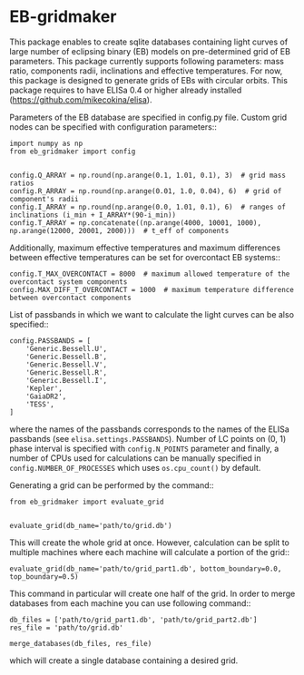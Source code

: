 # EB-gridmaker

This package enables to create sqlite databases containing light curves of large number of eclipsing binary (EB) 
models on pre-determined grid of EB parameters. This package currently supports following parameters: mass ratio, 
components radii, inclinations and effective temperatures. For now, this package is designed to generate grids of EBs 
with circular orbits. This package requires to have ELISa 0.4 or higher already installed 
(https://github.com/mikecokina/elisa).

Parameters of the EB database are specified in config.py file. Custom grid nodes can be specified with configuration 
parameters::

    import numpy as np
    from eb_gridmaker import config
    
    
    config.Q_ARRAY = np.round(np.arange(0.1, 1.01, 0.1), 3)  # grid mass ratios
    config.R_ARRAY = np.round(np.arange(0.01, 1.0, 0.04), 6)  # grid of component's radii
    config.I_ARRAY = np.round(np.arange(0.0, 1.01, 0.1), 6)  # ranges of inclinations (i_min + I_ARRAY*(90-i_min))
    config.T_ARRAY = np.concatenate((np.arange(4000, 10001, 1000), np.arange(12000, 20001, 2000)))  # t_eff of components
    
Additionally, maximum effective temperatures and maximum differences between effective temperatures can be set for
overcontact EB systems::

    config.T_MAX_OVERCONTACT = 8000  # maximum allowed temperature of the overcontact system components
    config.MAX_DIFF_T_OVERCONTACT = 1000  # maximum temperature difference between overcontact components

List of passbands in which we want to calculate the light curves can be also specified::

    config.PASSBANDS = [
        'Generic.Bessell.U',
        'Generic.Bessell.B',
        'Generic.Bessell.V',
        'Generic.Bessell.R',
        'Generic.Bessell.I',
        'Kepler',
        'GaiaDR2',
        'TESS',
    ]

where the names of the passbands corresponds to the names of the ELISa passbands (see `elisa.settings.PASSBANDS`). 
Number of LC points on (0, 1) phase interval is specified with `config.N_POINTS` parameter and finally, a number of 
CPUs used  for calculations can be manually specified in `config.NUMBER_OF_PROCESSES` which uses `os.cpu_count()` by 
default.
    
Generating a grid can be performed by the command::

    from eb_gridmaker import evaluate_grid
    
    
    evaluate_grid(db_name='path/to/grid.db')
    
This will create the whole grid at once. However, calculation can be split to multiple machines where each machine will 
calculate a portion of the grid::

    evaluate_grid(db_name='path/to/grid_part1.db', bottom_boundary=0.0, top_boundary=0.5)
    
This command in particular will create one half of the grid. In order to merge databases from each machine you can use 
following command::

    db_files = ['path/to/grid_part1.db', 'path/to/grid_part2.db']
    res_file = 'path/to/grid.db'

    merge_databases(db_files, res_file)

which will create a single database containing a desired grid.
    
